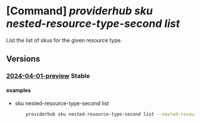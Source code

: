 # [Command] _providerhub sku nested-resource-type-second list_

List the list of skus for the given resource type.

## Versions

### [2024-04-01-preview](/Resources/mgmt-plane/L3N1YnNjcmlwdGlvbnMve30vcHJvdmlkZXJzL21pY3Jvc29mdC5wcm92aWRlcmh1Yi9wcm92aWRlcnJlZ2lzdHJhdGlvbnMve30vcmVzb3VyY2V0eXBlcmVnaXN0cmF0aW9ucy97fS9yZXNvdXJjZXR5cGVyZWdpc3RyYXRpb25zL3t9L3Jlc291cmNldHlwZXJlZ2lzdHJhdGlvbnMve30vc2t1cw==/2024-04-01-preview.xml) **Stable**

<!-- mgmt-plane /subscriptions/{}/providers/microsoft.providerhub/providerregistrations/{}/resourcetyperegistrations/{}/resourcetyperegistrations/{}/resourcetyperegistrations/{}/skus 2024-04-01-preview -->

#### examples

- sku nested-resource-type-second list
    ```bash
        providerhub sku nested-resource-type-second list --nested-resource-type-first "nestedResourceTypeFirst" --nested-resource-type-second "nestedResourceTypeSecond" --provider-namespace "{providerNamespace}" --resource-type "{resourceType}"
    ```
